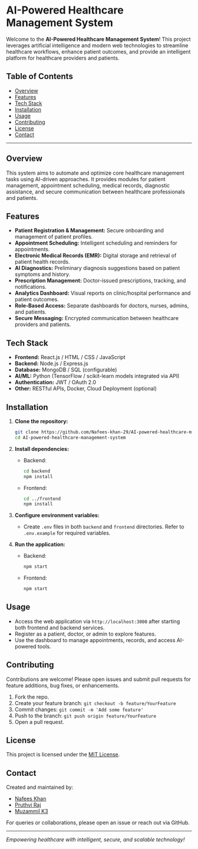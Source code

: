# AI-Powered Healthcare Management System

Welcome to the **AI-Powered Healthcare Management System**! This project leverages artificial intelligence and modern web technologies to streamline healthcare workflows, enhance patient outcomes, and provide an intelligent platform for healthcare providers and patients.

## Table of Contents

- [Overview](#overview)
- [Features](#features)
- [Tech Stack](#tech-stack)
- [Installation](#installation)
- [Usage](#usage)
- [Contributing](#contributing)
- [License](#license)
- [Contact](#contact)

---

## Overview

This system aims to automate and optimize core healthcare management tasks using AI-driven approaches. It provides modules for patient management, appointment scheduling, medical records, diagnostic assistance, and secure communication between healthcare professionals and patients.

## Features

- **Patient Registration & Management:** Secure onboarding and management of patient profiles.
- **Appointment Scheduling:** Intelligent scheduling and reminders for appointments.
- **Electronic Medical Records (EMR):** Digital storage and retrieval of patient health records.
- **AI Diagnostics:** Preliminary diagnosis suggestions based on patient symptoms and history.
- **Prescription Management:** Doctor-issued prescriptions, tracking, and notifications.
- **Analytics Dashboard:** Visual reports on clinic/hospital performance and patient outcomes.
- **Role-Based Access:** Separate dashboards for doctors, nurses, admins, and patients.
- **Secure Messaging:** Encrypted communication between healthcare providers and patients.

## Tech Stack

- **Frontend:** React.js / HTML / CSS / JavaScript
- **Backend:** Node.js / Express.js
- **Database:** MongoDB / SQL (configurable)
- **AI/ML:** Python (TensorFlow / scikit-learn models integrated via API)
- **Authentication:** JWT / OAuth 2.0
- **Other:** RESTful APIs, Docker, Cloud Deployment (optional)

## Installation

1. **Clone the repository:**
   ```bash
   git clone https://github.com/Nafees-khan-29/AI-powered-healthcare-management-system.git
   cd AI-powered-healthcare-management-system
   ```

2. **Install dependencies:**
   - Backend:
     ```bash
     cd backend
     npm install
     ```
   - Frontend:
     ```bash
     cd ../frontend
     npm install
     ```

3. **Configure environment variables:**
   - Create `.env` files in both `backend` and `frontend` directories. Refer to `.env.example` for required variables.

4. **Run the application:**
   - Backend:
     ```bash
     npm start
     ```
   - Frontend:
     ```bash
     npm start
     ```

## Usage

- Access the web application via `http://localhost:3000` after starting both frontend and backend services.
- Register as a patient, doctor, or admin to explore features.
- Use the dashboard to manage appointments, records, and access AI-powered tools.

## Contributing

Contributions are welcome! Please open issues and submit pull requests for feature additions, bug fixes, or enhancements.

1. Fork the repo.
2. Create your feature branch: `git checkout -b feature/YourFeature`
3. Commit changes: `git commit -m 'Add some feature'`
4. Push to the branch: `git push origin feature/YourFeature`
5. Open a pull request.

## License

This project is licensed under the [MIT License](LICENSE).

## Contact

Created and maintained by:
- [Nafees Khan](https://github.com/Nafees-khan-29)
- [Pruthvi Raj](https://github.com/Pruthvi-123-prog)
- [Muzammil K3](https://github.com/muzammilk3)

For queries or collaborations, please open an issue or reach out via GitHub.

---

*Empowering healthcare with intelligent, secure, and scalable technology!*
